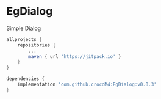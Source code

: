 # EgDialog

Simple Dialog

```groovy
allprojects {
	repositories {
		...
		maven { url 'https://jitpack.io' }
	}
}
```

```groovy
dependencies {
	implementation 'com.github.crocoM4:EgDialog:v0.0.3'
}
```